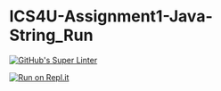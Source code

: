 # ICS4U-Assignment1-Java-String_Run
[![GitHub's Super Linter](https://github.com/Sean-McLeod/ICS4U-Assignment1-Java-String_Run/workflows/GitHub's%20Super%20Linter/badge.svg)](https://github.com/Sean-McLeod/ICS4U-Assignment1-Java-String_Run/actions)

[![Run on Repl.it](https://repl.it/badge/github/Sean-McLeod/ICS4U-Assignment1-Java-String_Run)](https://repl.it/github/ICS4U-Assignment1-Java-String_Run)

